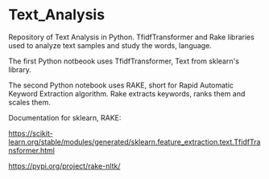 # Text_Analysis
Repository of Text Analysis in Python. TfidfTransformer and Rake libraries used to analyze text samples and study the words, language.

The first Python notbeook uses TfidfTransformer, Text from sklearn's library.

The second Python notebook uses RAKE, short for Rapid Automatic Keyword Extraction algorithm. Rake extracts keywords, ranks them and scales them.

Documentation for sklearn, RAKE:

https://scikit-learn.org/stable/modules/generated/sklearn.feature_extraction.text.TfidfTransformer.html

https://pypi.org/project/rake-nltk/
